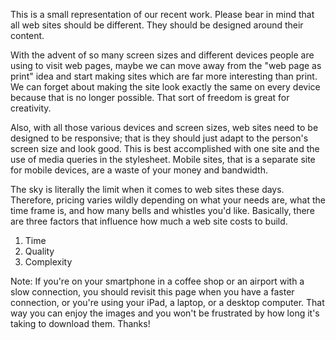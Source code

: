 This is a small representation of our recent work. Please bear in mind that all web sites should be different. They should be designed around their content. 

With the advent of so many screen sizes and different devices people are using to visit web pages, maybe we can move away from the "web page as print" idea and start making sites which are far more interesting than print. We can forget about making the site look exactly the same on every device because that is no longer possible. That sort of freedom is great for creativity. 

Also, with all those various devices and screen sizes, web sites need to be designed to be responsive; that is they should just adapt to the person's screen size and look good. This is best accomplished with one site and the use of media queries in the stylesheet. Mobile sites, that is a separate site for mobile devices, are a waste of your money and bandwidth. 

The sky is literally the limit when it comes to web sites these days. Therefore, pricing varies wildly depending on what your needs are, what the time frame is, and how many bells and whistles you'd like.  Basically, there are three factors that influence how much a web site costs to build.

1. Time
2. Quality
3. Complexity

Note:
If you're on your smartphone in a coffee shop or an airport with a slow connection, you should revisit this page when you have a faster connection, or you're using your iPad, a laptop, or a desktop computer. That way you can enjoy the images and you won't be frustrated by how long it's taking to download them.  Thanks!